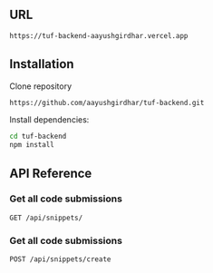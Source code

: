 ## URL
```bash
https://tuf-backend-aayushgirdhar.vercel.app
```

## Installation

Clone repository

```bash
https://github.com/aayushgirdhar/tuf-backend.git
```
Install dependencies:

```bash
cd tuf-backend
npm install
```

## API Reference

### Get all code submissions

```http
GET /api/snippets/
```
### Get all code submissions

```http
POST /api/snippets/create
```
